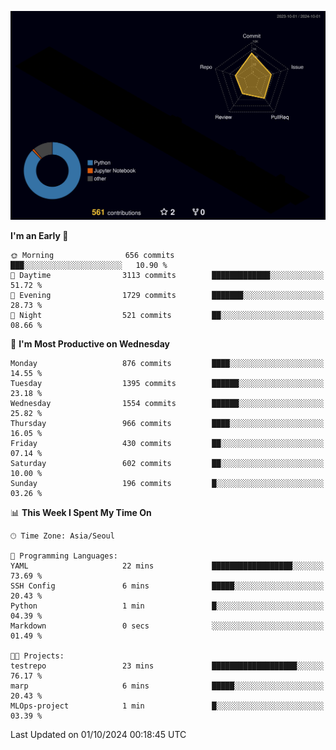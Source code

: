<!-- ![Header](./github-header-image.png) -->

<!-- <div align="center">
  <img src="https://ziadoua.github.io/m3-Markdown-Badges/badges/FastAPI/fastapi1.svg" />&nbsp
  <img src="https://ziadoua.github.io/m3-Markdown-Badges/badges/Git/git1.svg" />&nbsp
  <img src="https://ziadoua.github.io/m3-Markdown-Badges/badges/Linux/linux2.svg" />&nbsp
  <img src="https://ziadoua.github.io/m3-Markdown-Badges/badges/PostgreSQL/postgresql3.svg" />&nbsp
  <img src="https://ziadoua.github.io/m3-Markdown-Badges/badges/Python/python3.svg" />&nbsp
</div> -->

![](./profile-3d-contrib/profile-night-rainbow.svg)

<!--START_SECTION:waka-->
**I'm an Early 🐤** 

```text
🌞 Morning                656 commits         ███░░░░░░░░░░░░░░░░░░░░░░   10.90 % 
🌆 Daytime                3113 commits        █████████████░░░░░░░░░░░░   51.72 % 
🌃 Evening                1729 commits        ███████░░░░░░░░░░░░░░░░░░   28.73 % 
🌙 Night                  521 commits         ██░░░░░░░░░░░░░░░░░░░░░░░   08.66 % 
```
📅 **I'm Most Productive on Wednesday** 

```text
Monday                   876 commits         ████░░░░░░░░░░░░░░░░░░░░░   14.55 % 
Tuesday                  1395 commits        ██████░░░░░░░░░░░░░░░░░░░   23.18 % 
Wednesday                1554 commits        ██████░░░░░░░░░░░░░░░░░░░   25.82 % 
Thursday                 966 commits         ████░░░░░░░░░░░░░░░░░░░░░   16.05 % 
Friday                   430 commits         ██░░░░░░░░░░░░░░░░░░░░░░░   07.14 % 
Saturday                 602 commits         ██░░░░░░░░░░░░░░░░░░░░░░░   10.00 % 
Sunday                   196 commits         █░░░░░░░░░░░░░░░░░░░░░░░░   03.26 % 
```


📊 **This Week I Spent My Time On** 

```text
🕑︎ Time Zone: Asia/Seoul

💬 Programming Languages: 
YAML                     22 mins             ██████████████████░░░░░░░   73.69 % 
SSH Config               6 mins              █████░░░░░░░░░░░░░░░░░░░░   20.43 % 
Python                   1 min               █░░░░░░░░░░░░░░░░░░░░░░░░   04.39 % 
Markdown                 0 secs              ░░░░░░░░░░░░░░░░░░░░░░░░░   01.49 % 

🐱‍💻 Projects: 
testrepo                 23 mins             ███████████████████░░░░░░   76.17 % 
marp                     6 mins              █████░░░░░░░░░░░░░░░░░░░░   20.43 % 
MLOps-project            1 min               █░░░░░░░░░░░░░░░░░░░░░░░░   03.39 % 
```


 Last Updated on 01/10/2024 00:18:45 UTC
<!--END_SECTION:waka-->





